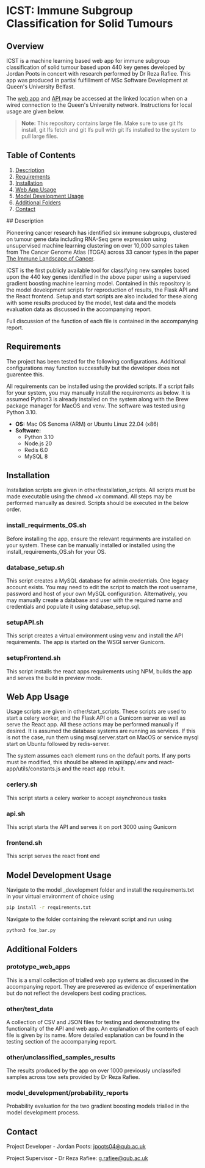 # ICST: Immune Subgroup Classification for Solid Tumours

## Overview

ICST is a machine learning based web app for immune subgroup classification of solid tumour based upon 440 key genes developed by Jordan Poots in concert with research performed by Dr Reza Rafiee. This app was produced in partial fulfillment of MSc Software Development at Queen's University Belfast.

The <a href="http://analytics.eeecs.qub.ac.uk/icst">web app</a> and <a href="http://analytics.eeecs.qub.ac.uk:8080">API </a> may be accessed at the linked location when on a wired connection to the Queen's University network. Instructions for local usage are given below.

> **Note:** This repository contains large file. Make sure to use git lfs install, git lfs fetch and git lfs pull with git lfs installed to the system to pull large files.

## Table of Contents

1. [Description](#Description)
2. [Requirements](#Requirements)
3. [Installation](#Installation)
4. [Web App Usage](#Web-App-Usage)
5. [Model Development Usage](#Model-Development-Usage)
6. [Additional Folders](#Additional-Folders)
7. [Contact](#Contact)

## Description

Pioneering cancer research has identified six immune subgroups, clustered on tumour gene data including RNA-Seq gene expression using unsupervised machine learning clustering on over 10,000 samples taken from The Cancer Genome Atlas (TCGA) across 33 cancer types in the paper <a href="https://pubmed.ncbi.nlm.nih.gov/29628290/"> The Immune Landscape of Cancer</a>.

ICST is the first publicly available tool for classifying new samples based upon the 440 key genes identified in the above paper using a supervised gradient boosting machine learning model. Contained in this repository is the model development scripts for reproduction of results, the Flask API and the React frontend. Setup and start scripts are also included for these along with some results produced by the model, test data and the models evaluation data as discussed in the accompanying report.

Full discussion of the function of each file is contained in the accompanying report.

## Requirements

The project has been tested for the following configurations. Additional configurations may function successfully but the developer does not guarentee this.

All requirements can be installed using the provided scripts. If a script fails for your system, you may manually install the requirements as below. It is assumed Python3 is already installed on the system along with the Brew package manager for MacOS and venv. The software was tested using Python 3.10.

- **OS:** Mac OS Senoma (ARM) or Ubuntu Linux 22.04 (x86)
- **Software:**
  - Python 3.10
  - Node.js 20
  - Redis 6.0
  - MySQL 8

## Installation

Installation scripts are given in other/installation_scripts. All scripts must be made executable using the chmod +x command. All steps may be performed manually as desired. Scripts should be executed in the below order.

### install_requirments_OS.sh

Before installing the app, ensure the relevant requirments are installed on your system. These can be manually installed or installed using the install_requirements_OS.sh for your OS.

### database_setup.sh

This script creates a MySQL database for admin credentials. One legacy account exists. You may need to edit the script to match the root username, password and host of your own MySQL configuration. Alternatively, you may manually create a database and user with the required name and credentials and populate it using database_setup.sql.

### setupAPI.sh

This script creates a virtual environment using venv and install the API requirements. The app is started on the WSGI server Gunicorn.

### setupFrontend.sh

This script installs the react apps requirements using NPM, builds the app and serves the build in preview mode.

## Web App Usage

Usage scripts are given in other/start_scripts. These scripts are used to start a celery worker, and the Flask API on a Gunicorn server as well as serve the React app. All these actions may be performed manually if desired. It is assumed the database systems are running as services. If this is not the case, run them using msql.server.start on MacOS or service mysql start on Ubuntu followed by redis-server.

The system assumes each element runs on the default ports. If any ports must be modified, this should be altered in api/app/.env and react-app/utils/constants.js and the react app rebuilt.

### cerlery.sh

This script starts a celery worker to accept asynchronous tasks

### api.sh

This script starts the API and serves it on port 3000 using Gunicorn

### frontend.sh

This script serves the react front end

## Model Development Usage

Navigate to the model \_development folder and install the requirements.txt in your virtual environment of choice using

```bash
pip install -r requirements.txt
```

Navigate to the folder containing the relevant script and run using

```bash
python3 foo_bar.py
```

## Additional Folders

### prototype_web_apps

This is a small collection of trialled web app systems as discussed in the accompanying report. They are presevered as evidence of experimentation but do not reflect the developers best coding practices.

### other/test_data

A collection of CSV and JSON files for testing and demonstrating the functionality of the API and web app. An explanation of the contents of each file is given by its name. More detailed explanation can be found in the testing section of the accompanying report.

### other/unclassified_samples_results

The results produced by the app on over 1000 previously unclassifed samples across tow sets provided by Dr Reza Rafiee.

### model_development/probability_reports

Probability evaluation for the two gradient boosting models trialled in the model development process.

## Contact

Project Developer - Jordan Poots: jpoots04@qub.ac.uk

Project Supervisor - Dr Reza Rafiee: g.rafiee@qub.ac.uk
